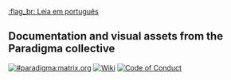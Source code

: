 [:flag_br: Leia em português](/README.md)

## Documentation and visual assets from the Paradigma collective

[![#paradigma:matrix.org](https://img.shields.io/badge/chat-%23paradigma:matrix.org-74c59d.svg?longCache=true&style=for-the-badge)](https://riot.im/app/#/room/!mTftlNrhXDxQHwFvET:matrix.org) [![Wiki](https://img.shields.io/badge/wiki-lightgrey.svg?longCache=true&style=for-the-badge)](https://gitlab.com/paradigma_/shellpunks/wiki) [![Code of Conduct](https://img.shields.io/badge/code%20of%20conduct-red.svg?longCache=true&style=for-the-badge)](https://gitlab.com/paradigma_hs/documentation/wikis/C%C3%B3digo-de-Conduta)

